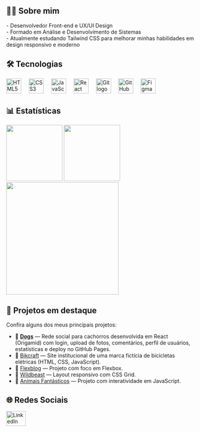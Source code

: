<h2 align="left">👨‍💻 Sobre mim</h2>

<p align="left">
  - Desenvolvedor Front-end e UX/UI Design <br>
  - Formado em Análise e Desenvolvimento de Sistemas<br>
  - Atualmente estudando Tailwind CSS para melhorar minhas habilidades em design responsivo e moderno
</p>

###

<h2 align="left">🛠 Tecnologias</h2>

<div align="left">
  <img src="https://cdn.jsdelivr.net/gh/devicons/devicon/icons/html5/html5-original.svg" height="40" alt="HTML5 logo" />
  <img width="12" />
  <img src="https://cdn.jsdelivr.net/gh/devicons/devicon/icons/css3/css3-original.svg" height="40" alt="CSS3 logo" />
  <img width="12" />
  <img src="https://cdn.jsdelivr.net/gh/devicons/devicon/icons/javascript/javascript-original.svg" height="40" alt="JavaScript logo" />
  <img width="12" />
  <img src="https://cdn.jsdelivr.net/gh/devicons/devicon/icons/react/react-original.svg" height="40" alt="React logo" />
  <img width="12" />
  <img src="https://cdn.jsdelivr.net/gh/devicons/devicon/icons/git/git-original.svg" height="40" alt="Git logo" />
  <img width="12" />
  <img src="https://skillicons.dev/icons?i=github" height="40" alt="GitHub logo" />
  <img width="12" />
  <img src="https://cdn.jsdelivr.net/gh/devicons/devicon/icons/figma/figma-original.svg" height="40" alt="Figma logo" />
</div>

###

<h2 align="left">📊 Estatísticas</h2>

<div align="left">
  <img src="https://github-readme-stats.vercel.app/api?username=egnaldo-viana&show_icons=true&include_all_commits=true&count_private=true&theme=dracula&locale=pt-br" height="150" />
  <img src="https://github-readme-stats.vercel.app/api/top-langs?username=egnaldo-viana&layout=compact&langs_count=6&theme=dracula&locale=pt-br" height="150" />
  <img src="https://github-readme-activity-graph.vercel.app/graph?username=egnaldo-viana&radius=16&theme=react&area=true" height="300" />
</div>

###

<h2 align="left">🚀 Projetos em destaque</h2>

<p align="left">Confira alguns dos meus principais projetos:</p>

- 🔗 **[Dogs](https://egnaldo-viana.github.io/Dogs/)** — Rede social para cachorros desenvolvida em React (Origamid) com login, upload de fotos, comentários, perfil de usuários, estatísticas e deploy no GitHub Pages.
- 🔗 [Bikcraft](https://egnaldo-viana.github.io/bikcraft/) — Site institucional de uma marca fictícia de bicicletas elétricas (HTML, CSS, JavaScript).
- 🔗 [Flexblog](https://egnaldo-viana.github.io/Flexblog/) — Projeto com foco em Flexbox.
- 🔗 [Wildbeast](https://egnaldo-viana.github.io/Wildbeast/) — Layout responsivo com CSS Grid.
- 🔗 [Animais Fantásticos](https://egnaldo-viana.github.io/animais/) — Projeto com interatividade em JavaScript.


###

<h2 align="left">🌐 Redes Sociais</h2>

<div align="left">
  <a href="https://www.linkedin.com/in/egnaldo-viana/" target="_blank">
    <img src="https://raw.githubusercontent.com/maurodesouza/profile-readme-generator/master/src/assets/icons/social/linkedin/default.svg" width="52" height="40" alt="LinkedIn" />
  </a>
</div>
